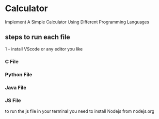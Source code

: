 # Calculator
Implement A Simple Calculator Using Different Programming Languages 

## steps to run each file 
 1 - install VScode or any editor you like

### C File

### Python File

### Java File


### JS File 
to run the js file in your terminal you need to install Nodejs from nodejs.org
